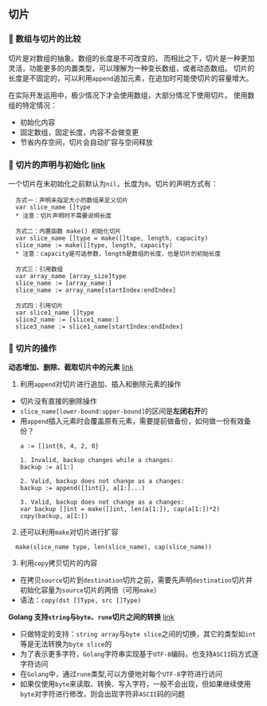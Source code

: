 ## 切片

### 🔸 数组与切片的比较

切片是对数组的抽象。数组的长度是不可改变的，
而相比之下，切片是一种更加灵活，功能更多的内置类型，可以理解为一种变长数组，或者动态数组。
切片的长度是不固定的，可以利用`append`追加元素，在追加时可能使切片的容量增大。

在实际开发运用中，极少情况下才会使用数组，大部分情况下使用切片。
使用数组的特定情况：
- 初始化内容
- 固定数组，固定长度，内容不会做变更
- 节省内存空间，切片会自动扩容与空间释放

### 🔸 切片的声明与初始化 [link](https://github.com/AdaSheng07/ready.to.go/blob/02c813c001594cca665171f452d097302ca9f901/chapter1/007.slice1/main.go)

一个切片在未初始化之前默认为`nil`，长度为`0`。切片的声明方式有：
```
  方式一：声明未指定大小的数组来定义切片
  var slice_name []type 
  * 注意：切片声明时不需要说明长度
  
  方式二：内置函数 make() 初始化切片
  var slice_name []type = make([]tape, length, capacity)
  slice_name := make([]type, length, capacity)
  * 注意：capacity是可选参数，length是数组的长度，也是切片的初始长度
  
  方式三：引用数组
  var array_name [array_size]type
  slice_name := [array_name:]
  slice_name := array_name[startIndex:endIndex]
  
  方式四：引用切片
  var slice1_name []type
  slice2_name := [slice1_name:]
  slice3_name := slice1_name[startIndex:endIndex]
```

### 🔸 切片的操作

**动态增加、删除、截取切片中的元素** [link](https://github.com/AdaSheng07/ready.to.go/blob/02c813c001594cca665171f452d097302ca9f901/chapter1/007.slice1/main.go)
1. 利用`append`对切片进行追加、插入和删除元素的操作

- 切片没有直接的删除操作
- `slice_name[lower-bound:upper-bound]`的区间是**左闭右开**的
- 用`append`插入元素时会覆盖原有元素，需要提前做备份，如何做一份有效备份？
  ```
  a := []int{6, 4, 2, 0}
    
  1. Invalid, backup changes while a changes:
  backup := a[1:] 
    
  2. Valid, backup does not change as a changes: 
  backup := append([]int{}, a[1:]...)
    
  3. Valid, backup does not change as a changes:
  var backup []int = make([]int, len(a[1:]), cap(a[1:])*2)
  copy(backup, a[1:])
  ```
2. 还可以利用`make`对切片进行扩容
```
  make(slice_name type, len(slice_name), cap(slice_name))
```
3. 利用`copy`拷贝切片的内容
- 在拷贝`source`切片到`destination`切片之前，需要先声明`destination`切片并初始化容量为`source`切片的两倍（可用`make`）
- 语法：`copy(dst []Type, src []Type)`

**Golang 支持`string`与`byte`、`rune`切片之间的转换** [link](https://github.com/AdaSheng07/ready.to.go/blob/02c813c001594cca665171f452d097302ca9f901/chapter1/007.slice2/main.go)
- 只做特定的支持：`string array`与`byte slice`之间的切换，其它的类型如`int`等是无法转换为`byte slice`的
- 为了表示更多字符，`Golang`字符串实现基于`UTF-8`编码，也支持`ASCII`码方式逐字符访问
- 在`Golang`中，通过`rune`类型,可以方便地对每个`UTF-8`字符进行访问
- 如果仅使用`byte`来读取、转换、写入字符，一般不会出现，但如果继续使用`byte`对字符进行修改，则会出现字符非`ASCII`码的问题